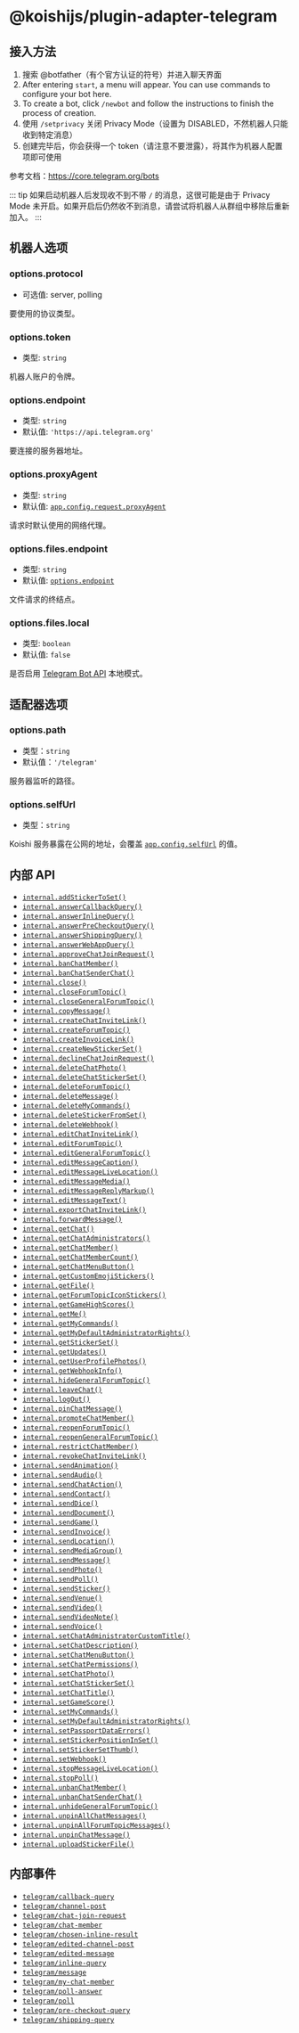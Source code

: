 # @koishijs/plugin-adapter-telegram

## 接入方法

1. 搜索 @botfather（有个官方认证的符号）并进入聊天界面
2. After entering `start`, a menu will appear. You can use commands to configure your bot here.
3. To create a bot, click `/newbot` and follow the instructions to finish the process of creation.
4. 使用 `/setprivacy` 关闭 Privacy Mode（设置为 DISABLED，不然机器人只能收到特定消息）
5. 创建完毕后，你会获得一个 token（请注意不要泄露），将其作为机器人配置项即可使用

参考文档：<https://core.telegram.org/bots>

::: tip
如果启动机器人后发现收不到不带 `/` 的消息，这很可能是由于 Privacy Mode 未开启。如果开启后仍然收不到消息，请尝试将机器人从群组中移除后重新加入。
:::

## 机器人选项

### options.protocol

- 可选值: server, polling

要使用的协议类型。

### options.token

- 类型: `string`

机器人账户的令牌。

### options.endpoint

- 类型: `string`
- 默认值: `'https://api.telegram.org'`

要连接的服务器地址。

### options.proxyAgent

- 类型: `string`
- 默认值: [`app.config.request.proxyAgent`](../../api/core/app.md#options-request-proxyagent)

请求时默认使用的网络代理。

### options.files.endpoint

- 类型: `string`
- 默认值: [`options.endpoint`](#options-bots-endpoint)

文件请求的终结点。

### options.files.local

- 类型: `boolean`
- 默认值: `false`

是否启用 [Telegram Bot API](https://github.com/tdlib/telegram-bot-api) 本地模式。

## 适配器选项

### options.path

- 类型：`string`
- 默认值：`'/telegram'`

服务器监听的路径。

### options.selfUrl

- 类型：`string`

Koishi 服务暴露在公网的地址，会覆盖 [`app.config.selfUrl`](../../api/core/app.md#options-selfurl) 的值。

## 内部 API

- [`internal.addStickerToSet()`](https://core.telegram.org/bots/api#addstickertoset)
- [`internal.answerCallbackQuery()`](https://core.telegram.org/bots/api#answercallbackquery)
- [`internal.answerInlineQuery()`](https://core.telegram.org/bots/api#answerinlinequery)
- [`internal.answerPreCheckoutQuery()`](https://core.telegram.org/bots/api#answerprecheckoutquery)
- [`internal.answerShippingQuery()`](https://core.telegram.org/bots/api#answershippingquery)
- [`internal.answerWebAppQuery()`](https://core.telegram.org/bots/api#answerwebappquery)
- [`internal.approveChatJoinRequest()`](https://core.telegram.org/bots/api#approvechatjoinrequest)
- [`internal.banChatMember()`](https://core.telegram.org/bots/api#banchatmember)
- [`internal.banChatSenderChat()`](https://core.telegram.org/bots/api#banchatsenderchat)
- [`internal.close()`](https://core.telegram.org/bots/api#close)
- [`internal.closeForumTopic()`](https://core.telegram.org/bots/api#closeforumtopic)
- [`internal.closeGeneralForumTopic()`](https://core.telegram.org/bots/api#closegeneralforumtopic)
- [`internal.copyMessage()`](https://core.telegram.org/bots/api#copymessage)
- [`internal.createChatInviteLink()`](https://core.telegram.org/bots/api#createchatinvitelink)
- [`internal.createForumTopic()`](https://core.telegram.org/bots/api#createforumtopic)
- [`internal.createInvoiceLink()`](https://core.telegram.org/bots/api#createinvoicelink)
- [`internal.createNewStickerSet()`](https://core.telegram.org/bots/api#createnewstickerset)
- [`internal.declineChatJoinRequest()`](https://core.telegram.org/bots/api#declinechatjoinrequest)
- [`internal.deleteChatPhoto()`](https://core.telegram.org/bots/api#deletechatphoto)
- [`internal.deleteChatStickerSet()`](https://core.telegram.org/bots/api#deletechatstickerset)
- [`internal.deleteForumTopic()`](https://core.telegram.org/bots/api#deleteforumtopic)
- [`internal.deleteMessage()`](https://core.telegram.org/bots/api#deletemessage)
- [`internal.deleteMyCommands()`](https://core.telegram.org/bots/api#deletemycommands)
- [`internal.deleteStickerFromSet()`](https://core.telegram.org/bots/api#deletestickerfromset)
- [`internal.deleteWebhook()`](https://core.telegram.org/bots/api#deletewebhook)
- [`internal.editChatInviteLink()`](https://core.telegram.org/bots/api#editchatinvitelink)
- [`internal.editForumTopic()`](https://core.telegram.org/bots/api#editforumtopic)
- [`internal.editGeneralForumTopic()`](https://core.telegram.org/bots/api#editgeneralforumtopic)
- [`internal.editMessageCaption()`](https://core.telegram.org/bots/api#editmessagecaption)
- [`internal.editMessageLiveLocation()`](https://core.telegram.org/bots/api#editmessagelivelocation)
- [`internal.editMessageMedia()`](https://core.telegram.org/bots/api#editmessagemedia)
- [`internal.editMessageReplyMarkup()`](https://core.telegram.org/bots/api#editmessagereplymarkup)
- [`internal.editMessageText()`](https://core.telegram.org/bots/api#editmessagetext)
- [`internal.exportChatInviteLink()`](https://core.telegram.org/bots/api#exportchatinvitelink)
- [`internal.forwardMessage()`](https://core.telegram.org/bots/api#forwardmessage)
- [`internal.getChat()`](https://core.telegram.org/bots/api#getchat)
- [`internal.getChatAdministrators()`](https://core.telegram.org/bots/api#getchatadministrators)
- [`internal.getChatMember()`](https://core.telegram.org/bots/api#getchatmember)
- [`internal.getChatMemberCount()`](https://core.telegram.org/bots/api#getchatmembercount)
- [`internal.getChatMenuButton()`](https://core.telegram.org/bots/api#getchatmenubutton)
- [`internal.getCustomEmojiStickers()`](https://core.telegram.org/bots/api#getcustomemojistickers)
- [`internal.getFile()`](https://core.telegram.org/bots/api#getfile)
- [`internal.getForumTopicIconStickers()`](https://core.telegram.org/bots/api#getforumtopiciconstickers)
- [`internal.getGameHighScores()`](https://core.telegram.org/bots/api#getgamehighscores)
- [`internal.getMe()`](https://core.telegram.org/bots/api#getme)
- [`internal.getMyCommands()`](https://core.telegram.org/bots/api#getmycommands)
- [`internal.getMyDefaultAdministratorRights()`](https://core.telegram.org/bots/api#getmydefaultadministratorrights)
- [`internal.getStickerSet()`](https://core.telegram.org/bots/api#getstickerset)
- [`internal.getUpdates()`](https://core.telegram.org/bots/api#getupdates)
- [`internal.getUserProfilePhotos()`](https://core.telegram.org/bots/api#getuserprofilephotos)
- [`internal.getWebhookInfo()`](https://core.telegram.org/bots/api#getwebhookinfo)
- [`internal.hideGeneralForumTopic()`](https://core.telegram.org/bots/api#hidegeneralforumtopic)
- [`internal.leaveChat()`](https://core.telegram.org/bots/api#leavechat)
- [`internal.logOut()`](https://core.telegram.org/bots/api#logout)
- [`internal.pinChatMessage()`](https://core.telegram.org/bots/api#pinchatmessage)
- [`internal.promoteChatMember()`](https://core.telegram.org/bots/api#promotechatmember)
- [`internal.reopenForumTopic()`](https://core.telegram.org/bots/api#reopenforumtopic)
- [`internal.reopenGeneralForumTopic()`](https://core.telegram.org/bots/api#reopengeneralforumtopic)
- [`internal.restrictChatMember()`](https://core.telegram.org/bots/api#restrictchatmember)
- [`internal.revokeChatInviteLink()`](https://core.telegram.org/bots/api#revokechatinvitelink)
- [`internal.sendAnimation()`](https://core.telegram.org/bots/api#sendanimation)
- [`internal.sendAudio()`](https://core.telegram.org/bots/api#sendaudio)
- [`internal.sendChatAction()`](https://core.telegram.org/bots/api#sendchataction)
- [`internal.sendContact()`](https://core.telegram.org/bots/api#sendcontact)
- [`internal.sendDice()`](https://core.telegram.org/bots/api#senddice)
- [`internal.sendDocument()`](https://core.telegram.org/bots/api#senddocument)
- [`internal.sendGame()`](https://core.telegram.org/bots/api#sendgame)
- [`internal.sendInvoice()`](https://core.telegram.org/bots/api#sendinvoice)
- [`internal.sendLocation()`](https://core.telegram.org/bots/api#sendlocation)
- [`internal.sendMediaGroup()`](https://core.telegram.org/bots/api#sendmediagroup)
- [`internal.sendMessage()`](https://core.telegram.org/bots/api#sendmessage)
- [`internal.sendPhoto()`](https://core.telegram.org/bots/api#sendphoto)
- [`internal.sendPoll()`](https://core.telegram.org/bots/api#sendpoll)
- [`internal.sendSticker()`](https://core.telegram.org/bots/api#sendsticker)
- [`internal.sendVenue()`](https://core.telegram.org/bots/api#sendvenue)
- [`internal.sendVideo()`](https://core.telegram.org/bots/api#sendvideo)
- [`internal.sendVideoNote()`](https://core.telegram.org/bots/api#sendvideonote)
- [`internal.sendVoice()`](https://core.telegram.org/bots/api#sendvoice)
- [`internal.setChatAdministratorCustomTitle()`](https://core.telegram.org/bots/api#setchatadministratorcustomtitle)
- [`internal.setChatDescription()`](https://core.telegram.org/bots/api#setchatdescription)
- [`internal.setChatMenuButton()`](https://core.telegram.org/bots/api#setchatmenubutton)
- [`internal.setChatPermissions()`](https://core.telegram.org/bots/api#setchatpermissions)
- [`internal.setChatPhoto()`](https://core.telegram.org/bots/api#setchatphoto)
- [`internal.setChatStickerSet()`](https://core.telegram.org/bots/api#setchatstickerset)
- [`internal.setChatTitle()`](https://core.telegram.org/bots/api#setchattitle)
- [`internal.setGameScore()`](https://core.telegram.org/bots/api#setgamescore)
- [`internal.setMyCommands()`](https://core.telegram.org/bots/api#setmycommands)
- [`internal.setMyDefaultAdministratorRights()`](https://core.telegram.org/bots/api#setmydefaultadministratorrights)
- [`internal.setPassportDataErrors()`](https://core.telegram.org/bots/api#setpassportdataerrors)
- [`internal.setStickerPositionInSet()`](https://core.telegram.org/bots/api#setstickerpositioninset)
- [`internal.setStickerSetThumb()`](https://core.telegram.org/bots/api#setstickersetthumb)
- [`internal.setWebhook()`](https://core.telegram.org/bots/api#setwebhook)
- [`internal.stopMessageLiveLocation()`](https://core.telegram.org/bots/api#stopmessagelivelocation)
- [`internal.stopPoll()`](https://core.telegram.org/bots/api#stoppoll)
- [`internal.unbanChatMember()`](https://core.telegram.org/bots/api#unbanchatmember)
- [`internal.unbanChatSenderChat()`](https://core.telegram.org/bots/api#unbanchatsenderchat)
- [`internal.unhideGeneralForumTopic()`](https://core.telegram.org/bots/api#unhidegeneralforumtopic)
- [`internal.unpinAllChatMessages()`](https://core.telegram.org/bots/api#unpinallchatmessages)
- [`internal.unpinAllForumTopicMessages()`](https://core.telegram.org/bots/api#unpinallforumtopicmessages)
- [`internal.unpinChatMessage()`](https://core.telegram.org/bots/api#unpinchatmessage)
- [`internal.uploadStickerFile()`](https://core.telegram.org/bots/api#uploadstickerfile)

## 内部事件

- [`telegram/callback-query`](https://core.telegram.org/bots/api#update)
- [`telegram/channel-post`](https://core.telegram.org/bots/api#update)
- [`telegram/chat-join-request`](https://core.telegram.org/bots/api#update)
- [`telegram/chat-member`](https://core.telegram.org/bots/api#update)
- [`telegram/chosen-inline-result`](https://core.telegram.org/bots/api#update)
- [`telegram/edited-channel-post`](https://core.telegram.org/bots/api#update)
- [`telegram/edited-message`](https://core.telegram.org/bots/api#update)
- [`telegram/inline-query`](https://core.telegram.org/bots/api#update)
- [`telegram/message`](https://core.telegram.org/bots/api#update)
- [`telegram/my-chat-member`](https://core.telegram.org/bots/api#update)
- [`telegram/poll-answer`](https://core.telegram.org/bots/api#update)
- [`telegram/poll`](https://core.telegram.org/bots/api#update)
- [`telegram/pre-checkout-query`](https://core.telegram.org/bots/api#update)
- [`telegram/shipping-query`](https://core.telegram.org/bots/api#update)
